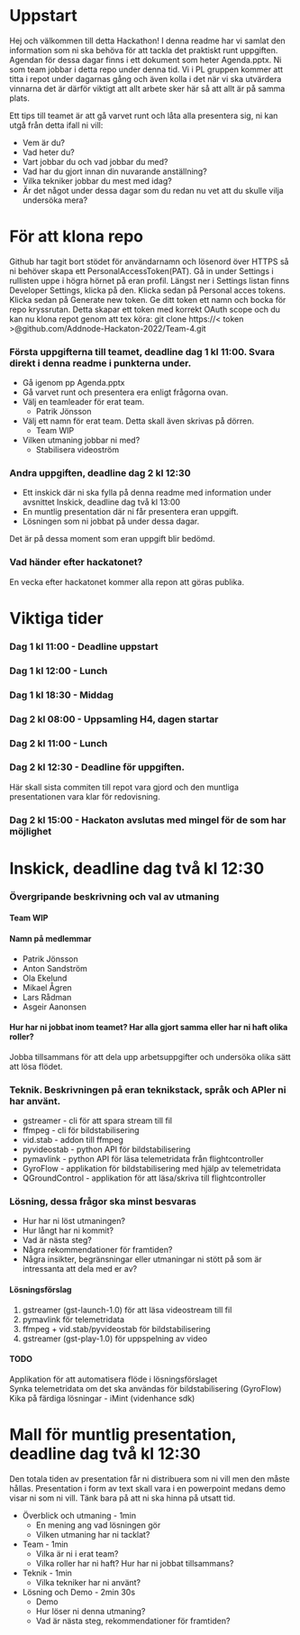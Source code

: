 # Uppstart
Hej och välkommen till detta Hackathon! I denna readme har vi samlat den information som ni ska behöva för att tackla det praktiskt runt uppgiften.
Agendan för dessa dagar finns i ett dokument som heter Agenda.pptx.
Ni som team jobbar i detta repo under denna tid. Vi i PL gruppen kommer att titta i repot under dagarnas gång och även kolla i det när vi ska utvärdera vinnarna det är därför viktigt att allt arbete sker här så att allt är på samma plats.

Ett tips till teamet är att gå varvet runt och låta alla presentera sig, ni kan utgå från detta ifall ni vill:
* Vem är du?
* Vad heter du?
* Vart jobbar du och vad jobbar du med?
* Vad har du gjort innan din nuvarande anställning?
* Vilka tekniker jobbar du mest med idag?
* Är det något under dessa dagar som du redan nu vet att du skulle vilja undersöka mera?

# För att klona repo
Github har tagit bort stödet för användarnamn och lösenord över HTTPS så ni behöver skapa ett PersonalAccessToken(PAT).
Gå in under Settings i rullisten uppe i högra hörnet på eran profil. Längst ner i Settings listan finns Developer Settings, klicka på den. Klicka sedan på Personal acces tokens. Klicka sedan på Generate new token. Ge ditt token ett namn och bocka för repo kryssrutan.
Detta skapar ett token med korrekt OAuth scope och du kan nu klona repot genom att tex köra: git clone https://< token >@github.com/Addnode-Hackaton-2022/Team-4.git

### Första uppgifterna till teamet, deadline dag 1 kl 11:00. Svara direkt i denna readme i punkterna under.
* Gå igenom pp Agenda.pptx
* Gå varvet runt och presentera era enligt frågorna ovan.
* Välj en teamleader för erat team.
  - Patrik Jönsson
* Välj ett namn för erat team. Detta skall även skrivas på dörren.
  - Team WIP
* Vilken utmaning jobbar ni med?
  - Stabilisera videoström
 
 
 ### Andra uppgiften, deadline dag 2 kl 12:30
 * Ett inskick där ni ska fylla på denna readme med information under avsnittet Inskick, deadline dag två kl 13:00
 * En muntlig presentation där ni får presentera eran uppgift.
 * Lösningen som ni jobbat på under dessa dagar.

Det är på dessa moment som eran uppgift blir bedömd.

### Vad händer efter hackatonet?
En vecka efter hackatonet kommer alla repon att göras publika.

# Viktiga tider
### Dag 1 kl 11:00 - Deadline uppstart
### Dag 1 kl 12:00 - Lunch
### Dag 1 kl 18:30 - Middag
### Dag 2 kl 08:00 - Uppsamling H4, dagen startar
### Dag 2 kl 11:00 - Lunch
### Dag 2 kl 12:30 - Deadline för uppgiften. 
Här skall sista commiten till repot vara gjord och den muntliga presentationen vara klar för redovisning.
### Dag 2 kl 15:00 - Hackaton avslutas med mingel för de som har möjlighet

# Inskick, deadline dag två kl 12:30

### Övergripande beskrivning och val av utmaning

#### Team WIP

#### Namn på medlemmar 
* Patrik Jönsson
* Anton Sandström
* Ola Ekelund
* Mikael Ågren
* Lars Rådman
* Asgeir Aanonsen

#### Hur har ni jobbat inom teamet? Har alla gjort samma eller har ni haft olika roller?
Jobba tillsammans för att dela upp arbetsuppgifter och undersöka olika sätt att lösa flödet.


### Teknik. Beskrivningen på eran teknikstack, språk och APIer ni har använt.
* gstreamer - cli för att spara stream till fil
* ffmpeg - cli för bildstabilisering
* vid.stab - addon till ffmpeg
* pyvideostab - python API för bildstabilisering
* pymavlink - python API för läsa telemetridata från flightcontroller
* GyroFlow - applikation för bildstabilisering med hjälp av telemetridata
* QGroundControl - applikation för att läsa/skriva till flightcontroller


### Lösning, dessa frågor ska minst besvaras
 * Hur har ni löst utmaningen?
 * Hur långt har ni kommit?
 * Vad är nästa steg?
 * Några rekommendationer för framtiden?
 * Några insikter, begränsningar eller utmaningar ni stött på som är intressanta att dela med er av?

#### Lösningsförslag
1. gstreamer (gst-launch-1.0) för att läsa videostream till fil
2. pymavlink för telemetridata
3. ffmpeg + vid.stab/pyvideostab för bildstabilisering
4. gstreamer (gst-play-1.0) för uppspelning av video

#### TODO
Applikation för att automatisera flöde i lösningsförslaget   
Synka telemetridata om det ska användas för bildstabilisering (GyroFlow)   
Kika på färdiga lösningar - iMint (videnhance sdk)   
   

# Mall för muntlig presentation, deadline dag två kl 12:30
Den totala tiden av presentation får ni distribuera som ni vill men den måste hållas. Presentation i form av text skall vara i en powerpoint medans demo visar ni som ni vill. Tänk bara på att ni ska hinna på utsatt tid.
* Överblick och utmaning - 1min
  - En mening ang vad lösningen gör
  - Vilken utmaning har ni tacklat?
* Team - 1min
  - Vilka är ni i erat team?
  - Vilka roller har ni haft? Hur har ni jobbat tillsammans?
* Teknik - 1min
  - Vilka tekniker har ni använt?
* Lösning och Demo - 2min 30s
  - Demo
  - Hur löser ni denna utmaning?
  - Vad är nästa steg, rekommendationer för framtiden?
